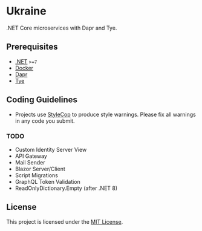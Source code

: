 # Ukraine
.NET Core microservices with Dapr and Tye.

## Prerequisites

- [.NET](https://dotnet.microsoft.com/download) `>=7`
- [Docker](https://www.docker.com/get-started)
- [Dapr](https://docs.dapr.io/getting-started/)
- [Tye](https://github.com/dotnet/tye/blob/main/docs/getting_started.md)

## Coding Guidelines
- Projects use [StyleCop](https://github.com/DotNetAnalyzers/StyleCopAnalyzers) to produce style warnings. Please fix all warnings in any code you submit.

### TODO
- Custom Identity Server View
- API Gateway
- Mail Sender
- Blazor Server/Client
- Script Migrations
- GraphQL Token Validation
- ReadOnlyDictionary.Empty (after .NET 8)

## License

This project is licensed under the [MIT License](./LICENSE).